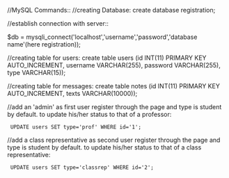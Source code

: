 //MySQL Commands::
  //creating Database:
    create database registration;

//establish connection with server::
   
   $db = mysqli_connect('localhost','username','password','database name'(here registration));


  //creating table for users:
    create table users (id INT(11) PRIMARY KEY AUTO_INCREMENT,
    username VARCHAR(255), password VARCHAR(255), type VARCHAR(15));
  
  //creating table for messages:
     create table notes (id INT(11) PRIMARY KEY AUTO_INCREMENT, texts VARCHAR(10000));

  //add an 'admin' as first user
     register through the page and type is student by default.
     to update his/her status to that of a professor:
   
     UPDATE users SET type='prof' WHERE id='1';
                                            
  //add a class representative as second user
     register through the page and type is student by default.
     to update his/her status to that of a class representative:
   
     UPDATE users SET type='classrep' WHERE id='2';
    
    
   
   

